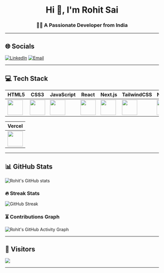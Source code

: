 <div align="center">

# Hi 👋, I'm Rohit Sai  
### 👨‍💻 A Passionate Developer from India  

</div>


---

## 🌐 Socials
[![LinkedIn](https://img.shields.io/badge/LinkedIn-%230077B5.svg?logo=linkedin&logoColor=white)](https://www.linkedin.com/in/rohitsaimuppana/) 
[![Email](https://img.shields.io/badge/Email-D14836?logo=gmail&logoColor=white)](mailto:rohitmuppana44@gmail.com)

---

## 💻 Tech Stack  

| HTML5 | CSS3 | JavaScript | React | Next.js | TailwindCSS | Node.js | Express | NPM | MongoDB | Firebase | Java |
|-------|------|------------|-------|---------|-------------|---------|---------|-----|---------|----------|------|
| <img src="https://cdn.jsdelivr.net/gh/devicons/devicon/icons/html5/html5-original.svg" width="50px"/> | <img src="https://cdn.jsdelivr.net/gh/devicons/devicon/icons/css3/css3-original.svg" width="50px"/> | <img src="https://cdn.jsdelivr.net/gh/devicons/devicon/icons/javascript/javascript-original.svg" width="50px"/> | <img src="https://cdn.jsdelivr.net/gh/devicons/devicon/icons/react/react-original.svg" width="50px"/> | <img src="https://cdn.jsdelivr.net/gh/devicons/devicon/icons/nextjs/nextjs-original.svg" width="50px"/> | <img src="https://cdn.jsdelivr.net/gh/devicons/devicon/icons/tailwindcss/tailwindcss-plain.svg" width="50px"/> | <img src="https://cdn.jsdelivr.net/gh/devicons/devicon/icons/nodejs/nodejs-original.svg" width="50px"/> | <img src="https://cdn.jsdelivr.net/gh/devicons/devicon/icons/express/express-original.svg" width="50px"/> | <img src="https://cdn.jsdelivr.net/gh/devicons/devicon/icons/npm/npm-original-wordmark.svg" width="50px"/> | <img src="https://cdn.jsdelivr.net/gh/devicons/devicon/icons/mongodb/mongodb-original.svg" width="50px"/> | <img src="https://cdn.jsdelivr.net/gh/devicons/devicon/icons/firebase/firebase-plain.svg" width="50px"/> | <img src="https://cdn.jsdelivr.net/gh/devicons/devicon/icons/java/java-original.svg" width="50px"/> |

| Vercel |
|--------|
| <img src="https://cdn.jsdelivr.net/gh/devicons/devicon/icons/vercel/vercel-original.svg" width="50px"/> |

---

## 📊 GitHub Stats
![Rohit's GitHub stats](https://github-readme-stats.vercel.app/api?username=rohitgnangit&show_icons=true&theme=radical)

### 🔥 Streak Stats
![GitHub Streak](https://streak-stats.demolab.com?user=rohitgnangit&theme=radical)

### ⏳ Contributions Graph
![Rohit's GitHub Activity Graph](https://github-readme-activity-graph.vercel.app/graph?username=rohitgnangit&theme=github-compact)

---

## 👀 Visitors
[![](https://visitcount.itsvg.in/api?id=rohitgnangit&icon=0&color=0)](https://visitcount.itsvg.in)

---

<!-- Proudly created with GPRM ( https://gprm.itsvg.in ) -->
